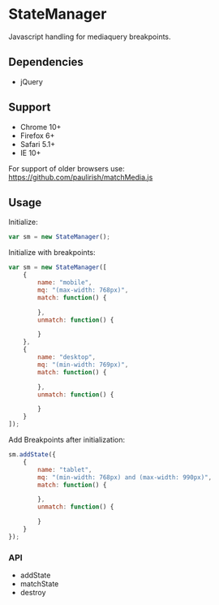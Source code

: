 # StateManager
Javascript handling for mediaquery breakpoints.

## Dependencies

* jQuery

## Support

* Chrome 10+
* Firefox 6+
* Safari 5.1+
* IE 10+

For support of older browsers use: https://github.com/paulirish/matchMedia.js

## Usage


Initialize:

```JavaScript
var sm = new StateManager();
```

Initialize with breakpoints:

```JavaScript
var sm = new StateManager([
    {
        name: "mobile",
        mq: "(max-width: 768px)",
        match: function() {

        },
        unmatch: function() {

        }
    },
    {
        name: "desktop",
        mq: "(min-width: 769px)",
        match: function() {

        },
        unmatch: function() {

        }
    }
]);
```

Add Breakpoints after initialization:

```JavaScript
sm.addState({
    {
        name: "tablet",
        mq: "(min-width: 768px) and (max-width: 990px)",
        match: function() {

        },
        unmatch: function() {

        }
    }
});
```

### API

* addState
* matchState
* destroy
